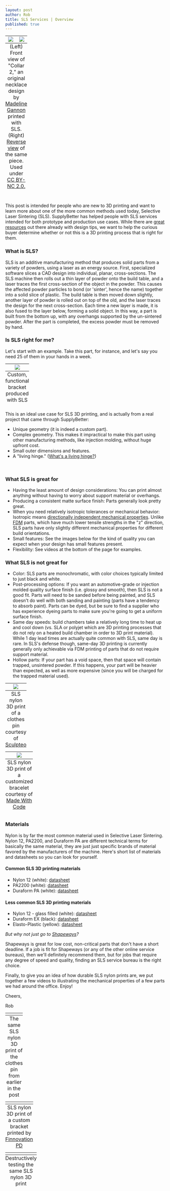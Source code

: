 ```yaml
--- 
layout: post
author: Rob
title: SLS Services | Overview
published: true
---
```


<script>
 (function(d, t) {
    var g = d.createElement(t),
        s = d.getElementsByTagName(t)[0];
    g.src = 'http://assets.gfycat.com/js/gfyajax-0.517d.js';
    s.parentNode.insertBefore(g, s);
}(document, 'script'));
</script>

<table class="image" style="margin: auto;">
  <caption align="bottom">(Left) Front view of "Collar 2," an original necklace design by <a href="https://www.flickr.com/photos/53730604@N06/12076178515/in/photolist-jp8z9p-eWvTQf-26pkpw-dwzeKj-2jfZaw-jpaBN7-dwzg5G-4qrWTc-aRzfAD-ejcnvR-boThZW-9HZMiW-7fCpB3-d6quSy-bfJA1a-2mv2ij-dwtJDk-bA3QmZ-3HUyDd-j7TLHm-j7TRPy-ccBX83-j7PxuV-3KtQcJ-e6jUQ7-4qhNAY-8CZN4b-hVZX2M-eJQCXi-d6qrLN-d6qs79-d6qzNS-d6qAWy-d6qdF7-d6qrm7-eajiyj-n2oDE-P5iYB-7PTr8M-4JyRQA-3Hf6M3-5iZpB4-nfR49F-6mFeJw-4y8FLP-anKaYf-o1Tmry-cGWnBL-irD87Q-n2huR6" target="_blank">Madeline Gannon</a> printed with SLS. (Right) <a href="https://www.flickr.com/photos/53730604@N06/12076178275/in/photolist-jp8z5g-3HaURx-jp8z9p-eWvTQf-26pkpw-dwzeKj-2jfZaw-jpaBN7-dwzg5G-4qrWTc-aRzfAD-ejcnvR-boThZW-9HZMiW-7fCpB3-d6quSy-bfJA1a-2mv2ij-dwtJDk-bA3QmZ-3HUyDd-j7TLHm-j7TRPy-ccBX83-j7PxuV-3KtQcJ-e6jUQ7-4qhNAY-8CZN4b-hVZX2M-eJQCXi-d6qrLN-d6qs79-d6qzNS-d6qAWy-d6qdF7-d6qrm7-eajiyj-n2oDE-P5iYB-7PTr8M-4JyRQA-3Hf6M3-5iZpB4-nfR49F-6mFeJw-4y8FLP-anKaYf-o1Tmry-cGWnBL" target="_blank">Reverse view</a> of the same piece. Used under <a href="https://creativecommons.org/licenses/by-nc/2.0/legalcode" target="_blank">CC BY-NC 2.0.</a></caption>
<tr>
<td width="50%" align="center">
  <a href="https://s3.amazonaws.com/supplybetter_images/Blog+Images/sls_cover.jpg"><img src="https://s3.amazonaws.com/supplybetter_images/Blog+Images/sls_cover.jpg"></a>
</td>
<td width="50%" align="center">
  <a href="https://s3.amazonaws.com/supplybetter_images/Blog+Images/sls_cover_back.jpg"><img src="https://s3.amazonaws.com/supplybetter_images/Blog+Images/sls_cover_back.jpg"></a>
</td>
</tr>
</table>


<br>
<p>This post is intended for people who are new to 3D printing and want to learn more about one of the more common methods used today, Selective Laser Sintering (SLS). SupplyBetter has helped people with SLS services intended for both prototype and production use cases. While there are <a href="http://www.shapeways.com/materials/strong-and-flexible-plastic?li=nav" target="_blank">great resources</a> out there already with design tips, we want to help the curious buyer determine whether or not this is a 3D printing process that is right for them.</p>

<h3>What is SLS?</h3>
<p>SLS is an additive manufacturing method that produces solid parts from a variety of powders, using a laser as an energy source. First, specialized software slices a CAD design into individual, planar, cross-sections. The SLS machine then rolls out a thin layer of powder onto the build table, and a laser traces the first cross-section of the object in the powder. This causes the affected powder particles to bond (or 'sinter', hence the name) together into a solid slice of plastic. The build table is then moved down slightly, another layer of powder is rolled out on top of the old, and the laser traces the design for the next cross-section. Each time a new layer is made, it is also fused to the layer below, forming a solid object. In this way, a part is built from the bottom up, with any overhangs supported by the un-sintered powder. After the part is completed, the excess powder must be removed by hand.</p>

<h3>Is SLS right for me?</h3>
<p>Let's start with an example. Take this part, for instance, and let's say you need 25 of them in your hands in a week.</p>
<table class="image" style="margin: auto;">
<caption align="bottom">Custom, functional bracket produced with SLS</caption>
<tr><td width="100%" align="center">
<a href="https://s3.amazonaws.com/supplybetter_images/Blog+Images/sls_services_3.jpg" target="_blank"><img src="https://s3.amazonaws.com/supplybetter_images/Blog+Images/sls_services_3.jpg"></a>
</td></tr>
</table>
<p>This is an ideal use case for SLS 3D printing, and is actually from a real project that came through SupplyBetter: 
<ul>
<li>Unique geometry (it is indeed a custom part).</li>
<li>Complex geometry. This makes it impractical to make this part using other manufacturing methods, like injection molding, without huge upfront cost.</li>
<li>Small outer dimensions and features.</li>
<li>A "living hinge." (<a href="http://en.wikipedia.org/wiki/Living_hinge" target="_blank">What's a living hinge?</a>)</li>
</ul>
</p>
<br>

<h3>What SLS is great for</h3>
<ul>
<li>Having the least amount of design considerations: You can print almost anything without having to worry about support material or overhangs.</li>
<li>Producing a consistent matte surface finish: Parts generally look pretty great.</li>
<li>When you need relatively isotropic tolerances or mechanical behavior: Isotropic means <a href="http://en.wikipedia.org/wiki/Isotropy#Materials_science" target="_blank">directionally independent mechanical properties</a>. Unlike <a href="https://www.supplybetter.com/blog/what-to-expect-with-fdm.thml" target="_blank">FDM</a> parts, which have much lower tensile strengths in the "z" direction, SLS parts have only slightly different mechanical properties for different build orientations.</li>
<li>Small features: See the images below for the kind of quality you can expect when your design has small features present. </li>
<li>Flexibility: See videos at the bottom of the page for examples.</li>
</ul>

<h3>What SLS is not great for</h3>
<ul> 
<li>Color: SLS parts are monochromatic, with color choices typically limited to just black and white.</li>
<li>Post-processing options: If you want an automotive-grade or  injection molded quality surface finish (i.e. glossy and smooth), then SLS is not a good fit. Parts will need to be sanded before being painted, and SLS doesn't do well with both sanding and painting (parts have a tendency to absorb paint). Parts can be dyed, but be sure to find a supplier who has experience dyeing parts to make sure you're going to get a uniform surface finish. 
<li>Same day speeds: build chambers take a relatively long time to heat up and cool down (vs. SLA or polyjet which are 3D printing processes that do not rely on a heated build chamber in order to 3D print material). While 1 day lead times are actually quite common with SLS, same day is rare. In SLS's defense though, same-day 3D printing is currently generally only achievable via FDM printing of parts that do not require support material.</li>
<li>Hollow parts: If your part has a void space, then that space will contain trapped, unsintered powder. If this happens, your part will be heavier than expected, as well as more expensive (since you will be charged for the trapped material used).</li>
</ul>

<table class="image" style="margin: auto;">
  <caption align="bottom">SLS nylon 3D print of a clothes pin courtesy of <a href="https://www.supplybetter.com/suppliers/unitedstates/all/sculpteo" target="_blank">Sculpteo</a></caption>
<tr><td width="100%" align="center">
<a href="https://s3.amazonaws.com/supplybetter_images/Blog+Images/sls_services_1.jpg" target="_blank"><img src="https://s3.amazonaws.com/supplybetter_images/Blog+Images/sls_services_1.jpg"></a>
</td></tr>
</table>
<table class="image" style="margin: auto;">
  <caption align="bottom">SLS nylon 3D print of a customized bracelet courtesy of <a href="http://www.shapeways.com/madewithcode" target="_blank">Made With Code</a></caption>
<tr><td width="100%" align="center">
<a href="https://s3.amazonaws.com/supplybetter_images/Blog+Images/sls_services_2.jpg" target="_blank"><img src="https://s3.amazonaws.com/supplybetter_images/Blog+Images/sls_services_2.jpg"></a>
</td></tr> 
</table>

<h3>Materials</h3>
<p> Nylon is by far the most common material used in Selective Laser Sintering. Nylon 12, PA2200, and Duraform PA are different technical terms for basically the same material, they are just just specific brands of material favored by the manufacturers of the machine. Here's short list of materials and datasheets so you can look for yourself.</p>
<h4>Common SLS 3D printing materials</h4>
<ul>
<li>Nylon 12 (white): <a href="http://www.3dsystems.com/sites/www.3dsystems.com/files/DS_DuraForm_PA_US.pdf" target="_blank">datasheet</a></li>
<li>PA2200 (white): <a href="https://www.solidconcepts.com/content/pdfs/material-specifications/sls-nylon-12-pa.pdf" target="_blank">datasheet</a></li>
<li>Duraform PA (white): <a href="https://www.shapeways.com/rrstatic/material_docs/mds-strongflex.pdf" target="_blank">datasheet</a></li>
</ul>
<h4>Less common SLS 3D printing materials</h4>
<ul>
  <li>Nylon 12  - glass filled (white): <a href="https://www.solidconcepts.com/content/pdfs/material-specifications/sls-nylon-12-gf.pdf" target="_blank">datasheet</a></li>
  <li>Duraform EX (black): <a href="http://www.paramountind.com/pdfs/PI_DS_DuraForm_EX_US.pdf" target="_blank">datasheet</a></li>
  <li>Elasto-Plastic (yellow): <a href="https://www.shapeways.com/materials/elasto-plastic?li=nav" target="_blank">datasheet</a></li>
</ul>

<p><i>But why not just go to <a href="https://www.supplybetter.com/blog/shapeways-vs-supplybetter.html" target="_blank">Shapeways</a>?</i><p>
<p>Shapeways is great for low cost, non-critical parts that don't have a short deadline. If a job is fit for Shapeways (or any of the other online service bureaus), then we'll definitely recommend them, but for jobs that require any degree of speed and quality, finding an SLS service bureau is the right choice.</p>

<p>Finally, to give you an idea of how durable SLS nylon prints are, we put together a few videos to illustrating the mechanical properties of a few parts we had around the office. Enjoy!</p>

<p>Cheers,</p>
<p>Rob</p>

<table class="image" style="margin: auto;">
  <caption align="bottom">The same SLS nylon 3D print of the clothes pin from earlier in the post</caption>
<tr><td width="100%" align="center">
<img class="gfyitem" data-id="FittingSlushyAmazonparrot" />
</td></tr></table>

<table class="image" style="margin: auto;">
<caption align="bottom">SLS nylon 3D print of a custom bracket printed by <a href="https://www.supplybetter.com/suppliers/unitedstates/newyork/finnovation" target="_blank">Finnovation PD</a></caption>
<tr><td width="100%" align="center">
<img class="gfyitem" data-id="QuarterlyJitteryAmericanwigeon" />
</td></tr></table>

<table class="image" style="margin: auto;">
  <caption align="bottom">Destructively testing the same SLS nylon 3D print</caption>
<tr><td width="100%" align="center">
<img class="gfyitem" data-id="SecondhandImpeccableCardinal" />
</td></tr></table>
